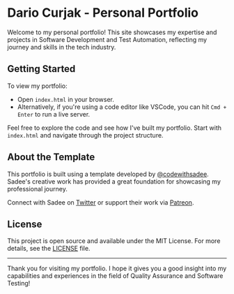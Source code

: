 # Dario Curjak - Personal Portfolio

Welcome to my personal portfolio! This site showcases my expertise and projects in Software Development and Test Automation, reflecting my journey and skills in the tech industry.

## Getting Started

To view my portfolio:

- Open `index.html` in your browser.
- Alternatively, if you're using a code editor like VSCode, you can hit `Cmd + Enter` to run a live server.

Feel free to explore the code and see how I've built my portfolio. Start with `index.html` and navigate through the project structure.

## About the Template

This portfolio is built using a template developed by [@codewithsadee](https://www.twitter.com/codewithsadee). Sadee's creative work has provided a great foundation for showcasing my professional journey.

Connect with Sadee on [Twitter](https://www.twitter.com/codewithsadee) or support their work via [Patreon](https://patreon.com/codewithsadee).

## License

This project is open source and available under the MIT License. For more details, see the [LICENSE](LICENSE) file.

---

Thank you for visiting my portfolio. I hope it gives you a good insight into my capabilities and experiences in the field of Quality Assurance and Software Testing!
